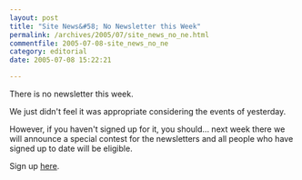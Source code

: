 ```yaml
---
layout: post
title: "Site News&#58; No Newsletter this Week"
permalink: /archives/2005/07/site_news_no_ne.html
commentfile: 2005-07-08-site_news_no_ne
category: editorial
date: 2005-07-08 15:22:21

---
```


There is no newsletter this week.

We just didn't feel it was appropriate considering the events of yesterday.

However, if you haven't signed up for it, you should... next week there we will announce a special contest for the newsletters and all people who have signed up to date will be eligible.

Sign up [here](https://stmargarets.london/cgi-bin/newsletter.cgi).
